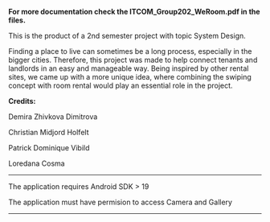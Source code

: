 <b>For more documentation check the ITCOM_Group202_WeRoom.pdf in the files. </b>

This is the product of a 2nd semester project with topic System Design. 

Finding a place to live can sometimes be a long process, especially in the bigger cities. Therefore, this project 
was made to help connect tenants and landlords in an easy and manageable way.
Being inspired by other rental sites, we came up with a more unique idea, where combining the swiping concept with room rental would play an essential role in the project.

<b>Credits:</b>

Demira Zhivkova Dimitrova

Christian Midjord Holfelt

Patrick Dominique Vibild

Loredana Cosma

------------

The application requires Android SDK > 19

The application must have permision to access Camera and Gallery

------------

